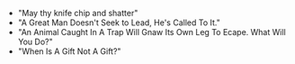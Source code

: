 * "May thy knife chip and shatter"
* "A Great Man Doesn't Seek to Lead, He's Called To It."
* "An Animal Caught In A Trap Will Gnaw Its Own Leg To Ecape. What Will You Do?"
* "When Is A Gift Not A Gift?"

